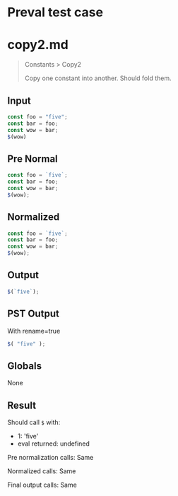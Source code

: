 # Preval test case

# copy2.md

> Constants > Copy2
>
> Copy one constant into another. Should fold them.

## Input

`````js filename=intro
const foo = "five";
const bar = foo;
const wow = bar;
$(wow)
`````

## Pre Normal


`````js filename=intro
const foo = `five`;
const bar = foo;
const wow = bar;
$(wow);
`````

## Normalized


`````js filename=intro
const foo = `five`;
const bar = foo;
const wow = bar;
$(wow);
`````

## Output


`````js filename=intro
$(`five`);
`````

## PST Output

With rename=true

`````js filename=intro
$( "five" );
`````

## Globals

None

## Result

Should call `$` with:
 - 1: 'five'
 - eval returned: undefined

Pre normalization calls: Same

Normalized calls: Same

Final output calls: Same
